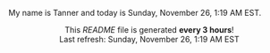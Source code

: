 My name is Tanner and today is Sunday, November 26, 1:19 AM EST.

<p align="center">This <i>README</i> file is generated <b>every 3 hours</b>!</br>Last refresh: Sunday, November 26, 1:19 AM EST<br /></p>
